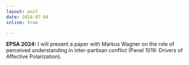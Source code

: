 ```yaml
---
layout: post
date: 2024-07-04
inline: true

---
```


**EPSA 2024:** I will present a paper with Markus Wagner on the role of perceived understanding in inter-partisan conflict (Panel 1019: Drivers of Affective Polarization).